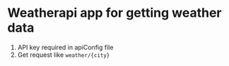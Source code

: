 # Weatherapi app for getting weather data

1. API key required in apiConfig file
2. Get request like `weather/{city}`
